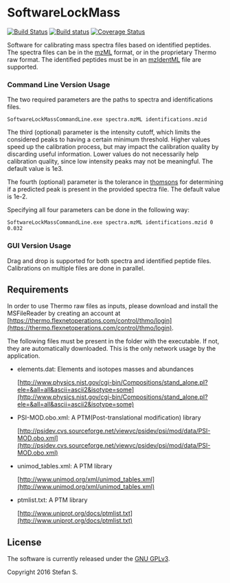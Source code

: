 
# SoftwareLockMass 
[![Build Status](https://travis-ci.org/stefanks/SoftwareLockMass.svg?branch=master)](https://travis-ci.org/stefanks/SoftwareLockMass)
[![Build status](https://ci.appveyor.com/api/projects/status/ix947xpr77m9b6vw/branch/master?svg=true)](https://ci.appveyor.com/project/stefanks/softwarelockmass/branch/master)
[![Coverage Status](https://coveralls.io/repos/github/stefanks/SoftwareLockMass/badge.svg?branch=master)](https://coveralls.io/github/stefanks/SoftwareLockMass?branch=master)

Software for calibrating mass spectra files based on identified peptides. The spectra files can be in the [mzML](http://www.psidev.info/mzml_1_0_0%20) format, or in the proprietary Thermo raw format. The identified peptides must be in an [mzIdentML](http://www.psidev.info/mzidentml) file are supported.

### Command Line Version Usage

The two required parameters are the paths to spectra and identifications files. 
```shell
SoftwareLockMassCommandLine.exe spectra.mzML identifications.mzid
```

The third (optional) parameter is the intensity cutoff, which limits the considered peaks to having a certain minimum threshold. Higher values speed up the calibration process, but may impact the calibration quality by discarding useful information. Lower values do not necessarily help calibration quality, since low intensity peaks may not be meaningful. The default value is 1e3.

The fourth (optional) parameter is the tolerance in [thomsons](https://en.wikipedia.org/wiki/Thomson_(unit)) for determining if a predicted peak is present in the provided spectra file. The default value is 1e-2.

Specifying all four parameters can be done in the following way:
```shell
SoftwareLockMassCommandLine.exe spectra.mzML identifications.mzid 0 0.032
```

### GUI Version Usage

Drag and drop is supported for both spectra and identified peptide files. Calibrations on multiple files are done in parallel.

## Requirements

In order to use Thermo raw files as inputs, please download and install the MSFileReader by creating an account at [https://thermo.flexnetoperations.com/control/thmo/login](https://thermo.flexnetoperations.com/control/thmo/login).

The following files must be present in the folder with the executable. If not, they are automatically downloaded. This is the only network usage by the application. 

* elements.dat: Elements and isotopes masses and abundances 
 
  [http://www.physics.nist.gov/cgi-bin/Compositions/stand_alone.pl?ele=&all=all&ascii=ascii2&isotype=some](http://www.physics.nist.gov/cgi-bin/Compositions/stand_alone.pl?ele=&all=all&ascii=ascii2&isotype=some)
* PSI-MOD.obo.xml: A PTM(Post-translational modification) library

  [http://psidev.cvs.sourceforge.net/viewvc/psidev/psi/mod/data/PSI-MOD.obo.xml](http://psidev.cvs.sourceforge.net/viewvc/psidev/psi/mod/data/PSI-MOD.obo.xml) 
* unimod_tables.xml: A PTM library
 
  [http://www.unimod.org/xml/unimod_tables.xml](http://www.unimod.org/xml/unimod_tables.xml)
* ptmlist.txt: A PTM library
 
  [http://www.uniprot.org/docs/ptmlist.txt](http://www.uniprot.org/docs/ptmlist.txt) 

## License

The software is currently released under the [GNU GPLv3](http://www.gnu.org/licenses/gpl.txt).

Copyright 2016 Stefan S.
